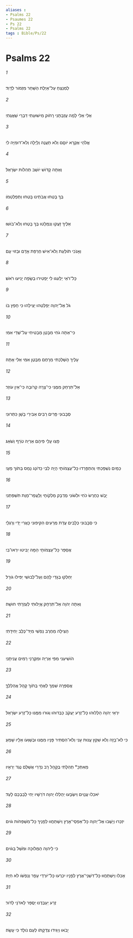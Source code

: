 ```yaml
---
aliases : 
- Psalms 22
- Psaumes 22
- Ps 22
- Psalms 22
tags : Bible/Ps/22
---
```


# Psalms 22

###### 1
לַמְנַצֵּחַ עַל־אַיֶּלֶת הַשַּׁחַר מִזְמֹור לְדָוִד׃
###### 2
אֵלִי אֵלִי לָמָה עֲזַבְתָּנִי רָחֹוק מִישׁוּעָתִי דִּבְרֵי שַׁאֲגָתִי׃
###### 3
אֱלֹהַי אֶקְרָא יֹוםָם וְלֹא תַעֲנֶה וְלַיְלָה וְלֹא־דוּמִיָּה לִי׃
###### 4
וְאַתָּה קָדֹושׁ יֹושֵׁב תְּהִלֹּות יִשְׂרָאֵל׃
###### 5
בְּךָ בָּטְחוּ אֲבֹתֵינוּ בָּטְחוּ וַתְּפַלְּטֵמֹו׃
###### 6
אֵלֶיךָ זָעֲקוּ וְנִמְלָטוּ בְּךָ בָטְחוּ וְלֹא־בֹושׁוּ׃
###### 7
וְאָנֹכִי תֹולַעַת וְלֹא־אִישׁ חֶרְפַּת אָדָם וּבְזוּי עָם׃
###### 8
כָּל־רֹאַי יַלְעִגוּ לִי יַפְטִירוּ בְשָׂפָה יָנִיעוּ רֹאשׁ׃
###### 9
גֹּל אֶל־יְהוָה יְפַלְּטֵהוּ יַצִּילֵהוּ כִּי חָפֵץ בֹּו׃
###### 10
כִּי־אַתָּה גֹחִי מִבָּטֶן מַבְטִיחִי עַל־שְׁדֵי אִמִּי׃
###### 11
עָלֶיךָ הָשְׁלַכְתִּי מֵרָחֶם מִבֶּטֶן אִמִּי אֵלִי אָתָּה׃
###### 12
אַל־תִּרְחַק מִמֶּנִּי כִּי־צָרָה קְרֹובָה כִּי־אֵין עֹוזֵר׃
###### 13
סְבָבוּנִי פָּרִים רַבִּים אַבִּירֵי בָשָׁן כִּתְּרוּנִי׃
###### 14
פָּצוּ עָלַי פִּיהֶם אַרְיֵה טֹרֵף וְשֹׁאֵג׃
###### 15
כַּמַּיִם נִשְׁפַּכְתִּי וְהִתְפָּרְדוּ כָּל־עַצְמֹותָי הָיָה לִבִּי כַּדֹּונָג נָמֵס בְּתֹוךְ מֵעָי׃
###### 16
יָבֵשׁ כַּחֶרֶשׂ כֹּחִי וּלְשֹׁונִי מֻדְבָּק מַלְקֹוחָי וְלַעֲפַר־מָוֶת תִּשְׁפְּתֵנִי׃
###### 17
כִּי סְבָבוּנִי כְּלָבִים עֲדַת מְרֵעִים הִקִּיפוּנִי כָּאֲרִי יָדַי וְרַגְלָי׃
###### 18
אֲסַפֵּר כָּל־עַצְמֹותָי הֵמָּה יַבִּיטוּ יִרְאוּ־בִי׃
###### 19
יְחַלְּקוּ בְגָדַי לָהֶם וְעַל־לְבוּשִׁי יַפִּילוּ גֹורָל׃
###### 20
וְאַתָּה יְהוָה אַל־תִּרְחָק אֱיָלוּתִי לְעֶזְרָתִי חוּשָׁה׃
###### 21
הַצִּילָה מֵחֶרֶב נַפְשִׁי מִיַּד־כֶּלֶב יְחִידָתִי׃
###### 22
הֹושִׁיעֵנִי מִפִּי אַרְיֵה וּמִקַּרְנֵי רֵמִים עֲנִיתָנִי׃
###### 23
אֲסַפְּרָה שִׁמְךָ לְאֶחָי בְּתֹוךְ קָהָל אֲהַלְלֶךָּ׃
###### 24
יִרְאֵי יְהוָה הַלְלוּהוּ כָּל־זֶרַע יַעֲקֹב כַּבְּדוּהוּ וְגוּרוּ מִמֶּנּוּ כָּל־זֶרַע יִשְׂרָאֵל׃
###### 25
כִּי לֹא־בָזָה וְלֹא שִׁקַּץ עֱנוּת עָנִי וְלֹא־הִסְתִּיר פָּנָיו מִמֶּנּוּ וּבְשַׁוְּעֹו אֵלָיו שָׁמֵעַ׃
###### 26
מֵאִתְּכָ* תְהִלָּתִי בְּקָהָל רָב נְדָרַי אֲשַׁלֵּם נֶגֶד יְרֵאָיו׃
###### 27
יֹאכְלוּ עֲנָוִים וְיִשְׂבָּעוּ יְהַלְלוּ יְהוָה דֹּרְשָׁיו יְחִי לְבַבְכֶם לָעַד׃
###### 28
יִזְכְּרוּ וְיָשֻׁבוּ אֶל־יְהוָה כָּל־אַפְסֵי־אָרֶץ וְיִשְׁתַּחֲווּ לְפָנֶיךָ כָּל־מִשְׁפְּחֹות גֹּויִם׃
###### 29
כִּי לַיהוָה הַמְּלוּכָה וּמֹשֵׁל בַּגֹּויִם׃
###### 30
אָכְלוּ וַיִּשְׁתַּחֲוּוּ כָּל־דִּשְׁנֵי־אֶרֶץ לְפָנָיו יִכְרְעוּ כָּל־יֹורְדֵי עָפָר וְנַפְשֹׁו לֹא חִיָּה׃
###### 31
זֶרַע יַעַבְדֶנּוּ יְסֻפַּר לַאדֹנָי לַדֹּור׃
###### 32
יָבֹאוּ וְיַגִּידוּ צִדְקָתֹו לְעַם נֹולָד כִּי עָשָׂה׃
